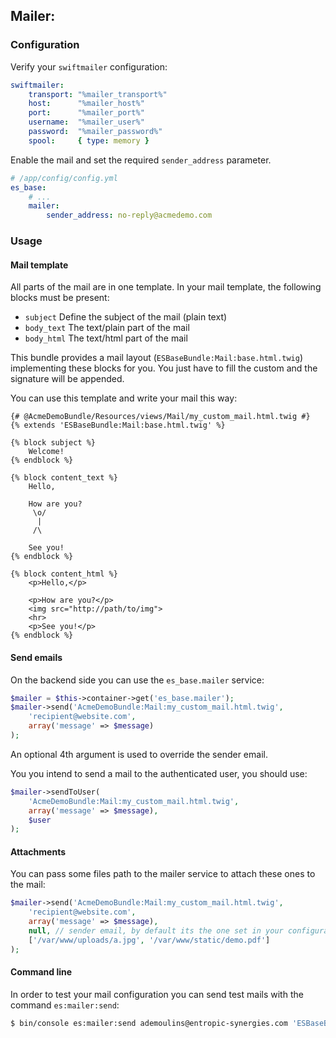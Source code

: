 
## Mailer:

### Configuration

Verify your `swiftmailer` configuration:

```yaml
swiftmailer:
    transport: "%mailer_transport%"
    host:      "%mailer_host%"
    port:      "%mailer_port%"
    username:  "%mailer_user%"
    password:  "%mailer_password%"
    spool:     { type: memory }
```

Enable the mail and set the required `sender_address` parameter.

```yaml
# /app/config/config.yml
es_base:
    # ...
    mailer:
        sender_address: no-reply@acmedemo.com
```

### Usage

#### Mail template

All parts of the mail are in one template.
In your mail template, the following blocks must be present:
- `subject` Define the subject of the mail (plain text)
- `body_text` The text/plain part of the mail
- `body_html` The text/html part of the mail

This bundle provides a mail layout (`ESBaseBundle:Mail:base.html.twig`) implementing these blocks for you.
You just have to fill the custom and the signature will be appended.

You can use this template and write your mail this way:

```django
{# @AcmeDemoBundle/Resources/views/Mail/my_custom_mail.html.twig #}
{% extends 'ESBaseBundle:Mail:base.html.twig' %}

{% block subject %}
	Welcome!
{% endblock %}

{% block content_text %}
	Hello,

	How are you?
	 \o/
	  |
	 /\

	See you!
{% endblock %}

{% block content_html %}
	<p>Hello,</p>

	<p>How are you?</p>
	<img src="http://path/to/img">
	<hr>
	<p>See you!</p>
{% endblock %}
```

#### Send emails

On the backend side you can use the `es_base.mailer` service:

```php
$mailer = $this->container->get('es_base.mailer');
$mailer->send('AcmeDemoBundle:Mail:my_custom_mail.html.twig',
	'recipient@website.com',
	array('message' => $message)
);
```

An optional 4th argument is used to override the sender email.

You you intend to send a mail to the authenticated user, you should use:

```php
$mailer->sendToUser(
	'AcmeDemoBundle:Mail:my_custom_mail.html.twig',
	array('message' => $message),
	$user
);
```

#### Attachments

You can pass some files path to the mailer service to attach these ones to the mail:

```php
$mailer->send('AcmeDemoBundle:Mail:my_custom_mail.html.twig',
	'recipient@website.com',
	array('message' => $message),
	null, // sender email, by default its the one set in your configuration
	['/var/www/uploads/a.jpg', '/var/www/static/demo.pdf']
);
```

#### Command line

In order to test your mail configuration you can send test mails with the command `es:mailer:send`:

```bash
$ bin/console es:mailer:send ademoulins@entropic-synergies.com 'ESBaseBundle:Mail:test.html.twig' -a /path/to/attached-file.pdf
```
